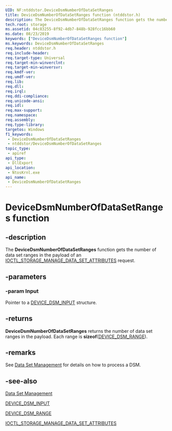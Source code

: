 ```yaml
---
UID: NF:ntddstor.DeviceDsmNumberOfDataSetRanges
title: DeviceDsmNumberOfDataSetRanges function (ntddstor.h)
description: The DeviceDsmNumberOfDataSetRanges function gets the number of data set ranges in the payload of an IOCTL_STORAGE_MANAGE_DATA_SET_ATTRIBUTES request.
tech.root: storage
ms.assetid: 04c83255-8f92-4db7-848b-928fcc16bb60
ms.date: 08/23/2019
keywords: ["DeviceDsmNumberOfDataSetRanges function"]
ms.keywords: DeviceDsmNumberOfDataSetRanges
req.header: ntddstor.h
req.include-header: 
req.target-type: Universal
req.target-min-winverclnt: 
req.target-min-winversvr: 
req.kmdf-ver: 
req.umdf-ver: 
req.lib: 
req.dll: 
req.irql: 
req.ddi-compliance: 
req.unicode-ansi: 
req.idl: 
req.max-support: 
req.namespace: 
req.assembly: 
req.type-library: 
targetos: Windows
f1_keywords:
 - DeviceDsmNumberOfDataSetRanges
 - ntddstor/DeviceDsmNumberOfDataSetRanges
topic_type:
 - apiref
api_type:
 - DllExport
api_location:
 - NtosKrnl.exe
api_name:
 - DeviceDsmNumberOfDataSetRanges
---
```


# DeviceDsmNumberOfDataSetRanges function


## -description

The **DeviceDsmNumberOfDataSetRanges** function gets the number of data set ranges in the payload of an [IOCTL_STORAGE_MANAGE_DATA_SET_ATTRIBUTES](https://docs.microsoft.com/windows-hardware/drivers/ddi/ntddstor/ni-ntddstor-ioctl_storage_manage_data_set_attributes) request.

## -parameters

### -param Input

Pointer to a [DEVICE_DSM_INPUT](ns-ntddstor-_device_manage_data_set_attributes.md) structure.

## -returns

**DeviceDsmNumberOfDataSetRanges** returns the number of data set ranges in the payload. Each range is **sizeof**([DEVICE_DSM_RANGE](ns-ntddstor-_device_data_set_range.md)).

## -remarks

See [Data Set Management](https://docs.microsoft.com/windows-hardware/drivers/storage/data-set-management-overview) for details on how to process a DSM.

## -see-also

[Data Set Management](https://docs.microsoft.com/windows-hardware/drivers/storage/data-set-management-overview)

[DEVICE_DSM_INPUT](ns-ntddstor-_device_manage_data_set_attributes.md)

[DEVICE_DSM_RANGE](ns-ntddstor-_device_data_set_range.md)

[IOCTL_STORAGE_MANAGE_DATA_SET_ATTRIBUTES](https://docs.microsoft.com/windows-hardware/drivers/ddi/ntddstor/ni-ntddstor-ioctl_storage_manage_data_set_attributes)

